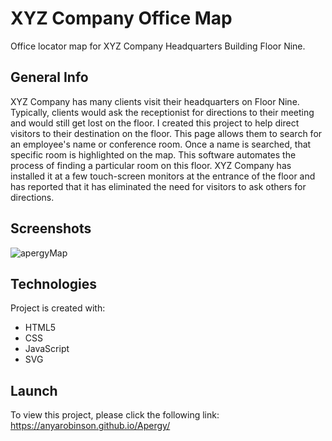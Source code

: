 # XYZ Company Office Map
Office locator map for XYZ Company Headquarters Building Floor Nine.

## General Info
XYZ Company has many clients visit their headquarters on Floor Nine. Typically, clients would ask the receptionist for directions to their meeting and would still get lost on the floor. I created this project to help direct visitors to their destination on the floor. This page allows them to search for an employee's name or conference room. Once a name is searched, that specific room is highlighted on the map. This software automates the process of finding a particular room on this floor. XYZ Company has installed it at a few touch-screen monitors at the entrance of the floor and has reported that it has eliminated the need for visitors to ask others for directions.

## Screenshots
![apergyMap](apergyMap.png)

## Technologies
Project is created with:
* HTML5
* CSS
* JavaScript
* SVG
	
## Launch
To view this project, please click the following link: https://anyarobinson.github.io/Apergy/
